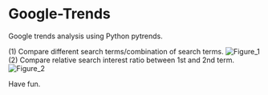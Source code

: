# Google-Trends
Google trends analysis using Python pytrends.

(1) Compare different search terms/combination of search terms.
![Figure_1](https://github.com/Wildreamz/Google-Trends/assets/47807195/14d91625-a8d6-4b2b-9bf4-e4f90e1cd8c7)
(2) Compare relative search interest ratio between 1st and 2nd term.
![Figure_2](https://github.com/Wildreamz/Google-Trends/assets/47807195/f562936e-9d7c-4dc4-b8f7-413744b07b7c)

Have fun.
